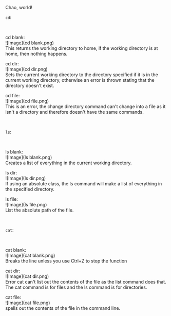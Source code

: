 Chao, world!

`cd`:

<br>

cd blank:
<br>
![Image](cd blank.png)
<br>
This returns the working directory to home, if the working directory is at home, then nothing happens.


cd dir:
<br>
![Image](cd dir.png)
<br>
Sets the current working directory to the directory specified if it is in the current working directory, otherwise an error is thrown stating that the directory doesn't exist.



cd file: 
<br>
![Image](cd file.png)
<br>
This is an error, the change directory command can't change into a file as it isn't a directory and therefore doesn't have the same commands.

<br>

`ls`:

<br>

ls blank: 
<br>
![Image](ls blank.png)
<br>
Creates a list of everything in the current working directory.
    
ls dir: 
<br>
![Image](ls dir.png)
<br>
If using an absolute class, the ls command will make a list of everything in the specified directory.
    
ls file: 
<br>
![Image](ls file.png)
<br>
List the absolute path of the file.

<br>

`cat`:

<br>

cat blank:
<br>
![Image](cat blank.png)
<br>
Breaks the line unless you use Ctrl+Z to stop the function
    
cat dir: 
<br>
![Image](cat dir.png)
<br>
Error cat can't list out the contents of the file as the list command does that. The cat command is for files and the ls command is for directories. 

cat file: 
<br>
![Image](cat file.png)
<br>
spells out the contents of the file in the command line.
